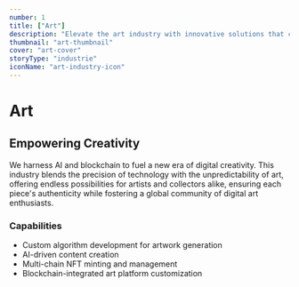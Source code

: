 ```yaml
---
number: 1
title: ["Art"]
description: "Elevate the art industry with innovative solutions that connect artists and buyers, streamline operations, and enhance creativity."
thumbnail: "art-thumbnail"
cover: "art-cover"
storyType: "industrie"
iconName: "art-industry-icon"
---
```


# Art

## Empowering Creativity

We harness AI and blockchain to fuel a new era of digital creativity. This industry blends the precision of technology with the unpredictability of art, offering endless possibilities for artists and collectors alike, ensuring each piece's authenticity while fostering a global community of digital art enthusiasts.

### Capabilities

* Custom algorithm development for artwork generation
* AI-driven content creation
* Multi-chain NFT minting and management
* Blockchain-integrated art platform customization

